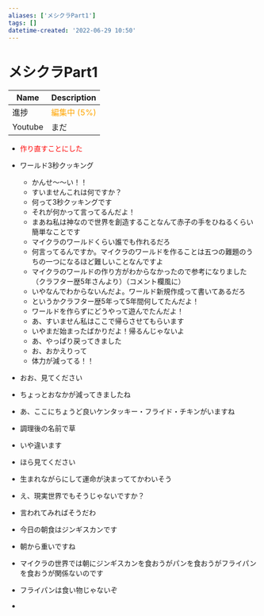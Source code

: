 ```yaml
---
aliases: ['メシクラPart1']
tags: []
datetime-created: '2022-06-29 10:50'
---
```


# メシクラPart1

| Name    | Description |
| ------- | ----------- |
| 進捗  | <font color="Orange">編集中 (5%)</font>      |
| Youtube | まだ        |

- <font color="Red">作り直すことにした</font>
- ワールド3秒クッキング
	- かんせ～～い！！
	- すいませんこれは何ですか？
	- 何って3秒クッキングです
	- それが何かって言ってるんだよ！
	- まあね私は神なので世界を創造することなんて赤子の手をひねるくらい簡単なことです
	- マイクラのワールドくらい誰でも作れるだろ
	- 何言ってるんですか。マイクラのワールドを作ることは五つの難題のうちの一つになるほど難しいことなんですよ
	- マイクラのワールドの作り方がわからなかったので参考になりました（クラフター歴5年さんより）（コメント欄風に）
	- いやなんでわからないんだよ。ワールド新規作成って書いてあるだろ
	- というかクラフター歴5年って5年間何してたんだよ！
	- ワールドを作らずにどうやって遊んでたんだよ！
	- あ、すいません私はここで帰らさせてもらいます
	- いやまだ始まったばかりだよ！帰るんじゃないよ
	- あ、やっぱり戻ってきました
	- お、おかえりって
	- 体力が減ってる！！

- おお、見てください

- ちょっとおなかが減ってきましたね
- あ、ここにちょうど良いケンタッキー・フライド・チキンがいますね
- 調理後の名前で草
- いや違います
- ほら見てください
- 生まれながらにして運命が決まっててかわいそう
- え、現実世界でもそうじゃないですか？
- 言われてみればそうだわ

- 今日の朝食はジンギスカンです
- 朝から重いですね
- マイクラの世界では朝にジンギスカンを食おうがパンを食おうがフライパンを食おうが関係ないのです
- フライパンは食い物じゃないぞ
- 